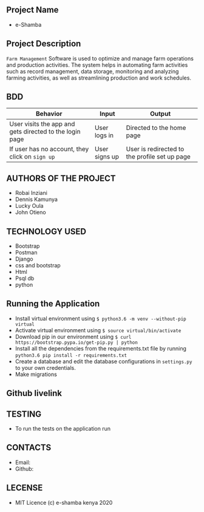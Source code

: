 ## Project Name
- e-Shamba
## Project Description
`Farm Management` Software is used to optimize and manage farm operations and production activities. The system helps in automating farm activities such as record management, data storage, monitoring and analyzing farming activities, as well as streamlining production and work schedules.
## BDD
 | Behavior            | Input                         | Output                        | 
| ------------------- | ----------------------------- | ----------------------------- |
| User visits the app and gets directed to the login page  | User logs in | Directed to the home page | 
If user has no account, they click on `sign up` | User signs up | User is redirected to the profile set up page |

## AUTHORS OF THE PROJECT
- Robai Inziani
- Dennis Kamunya
- Lucky Oula
- John Otieno

## TECHNOLOGY USED
- Bootstrap
- Postman
- Django
- css and bootstrap
- Html
- Psql db
- python

## Running the Application
* Install virtual environment using `$ python3.6 -m venv --without-pip virtual`
* Activate virtual environment using `$ source virtual/bin/activate`
* Download pip in our environment using `$ curl https://bootstrap.pypa.io/get-pip.py | python`
* Install all the dependencies from the requirements.txt file by running `python3.6 pip install -r requirements.txt`
* Create a database and edit the database configurations in `settings.py` to your own credentials.
* Make migrations


##  Github livelink

## TESTING 
- To run the tests on the application run 
## CONTACTS 
- Email:
- Github:

## LECENSE
- MIT Licence (c) e-shamba kenya 2020
